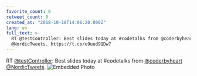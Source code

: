 ```yaml
---
favorite_count: 0
retweet_count: 0
created_at: "2018-10-18T14:06:20.000Z"
lang: en
full_text: >-
  RT @testController: Best slides today at #codetalks from @coderbyheart
  @NordicTweets. https://t.co/e9uud9QDw7
---
```


RT [@testController](https://twitter.com/testController): Best slides today at
#codetalks from [@coderbyheart](https://twitter.com/coderbyheart)
[@NordicTweets](https://twitter.com/NordicTweets).
![Embedded Photo](https://twitter-media-coderbyheart.s3.eu-north-1.amazonaws.com/1052923841826226176-DpynzyEW0AA3I1o.jpg)
